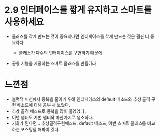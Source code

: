 # 2.9 인터페이스를 짧게 유지하고 스마트를 사용하세요

- 클래스를 작게 만드는 것이 중요하다면 인터페이스를 작게 만드는 것은 훨씬 더 중요하다
  - 클래스가 다수의 인터페이스를 구현하기 때문에



- 공통 기능을 제공하는 스마트 클래스를 만들어라



# 느낀점

- 블랙잭 미션에서 중복을 줄이기 위해 인터페이스의 default 메소드와 추상 골격 구현 메소드에 대해 공부 해 보았다.
- 추상 골격 메소드로 중복을 많이 줄였었다.
- 이번 챕터도 저번 챕터와 마찬가지로 생소하다. 
- 기회가 된다면... 추상골격구현메소드, default 메소드, 이번 스마트 클래스를 비교하는 포스팅을 해봐야 겠다.